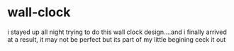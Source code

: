 # wall-clock
i stayed up all night  trying to do this wall clock design....and i finally arrived at a result, it may not be perfect but its part of my little begining
ceck it out
